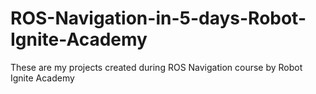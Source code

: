 # ROS-Navigation-in-5-days-Robot-Ignite-Academy
These are my projects created during ROS Navigation course by Robot Ignite Academy
